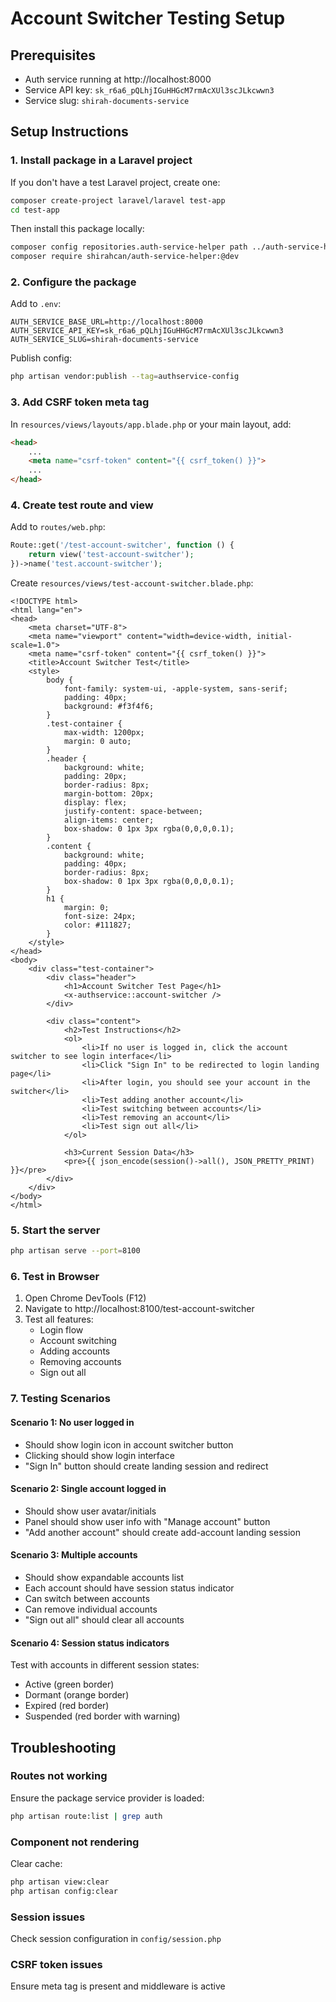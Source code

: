 # Account Switcher Testing Setup

## Prerequisites
- Auth service running at http://localhost:8000
- Service API key: `sk_r6a6_pQLhjIGuHHGcM7rmAcXUl3scJLkcwwn3`
- Service slug: `shirah-documents-service`

## Setup Instructions

### 1. Install package in a Laravel project

If you don't have a test Laravel project, create one:
```bash
composer create-project laravel/laravel test-app
cd test-app
```

Then install this package locally:
```bash
composer config repositories.auth-service-helper path ../auth-service-helper
composer require shirahcan/auth-service-helper:@dev
```

### 2. Configure the package

Add to `.env`:
```
AUTH_SERVICE_BASE_URL=http://localhost:8000
AUTH_SERVICE_API_KEY=sk_r6a6_pQLhjIGuHHGcM7rmAcXUl3scJLkcwwn3
AUTH_SERVICE_SLUG=shirah-documents-service
```

Publish config:
```bash
php artisan vendor:publish --tag=authservice-config
```

### 3. Add CSRF token meta tag

In `resources/views/layouts/app.blade.php` or your main layout, add:
```html
<head>
    ...
    <meta name="csrf-token" content="{{ csrf_token() }}">
    ...
</head>
```

### 4. Create test route and view

Add to `routes/web.php`:
```php
Route::get('/test-account-switcher', function () {
    return view('test-account-switcher');
})->name('test.account-switcher');
```

Create `resources/views/test-account-switcher.blade.php`:
```blade
<!DOCTYPE html>
<html lang="en">
<head>
    <meta charset="UTF-8">
    <meta name="viewport" content="width=device-width, initial-scale=1.0">
    <meta name="csrf-token" content="{{ csrf_token() }}">
    <title>Account Switcher Test</title>
    <style>
        body {
            font-family: system-ui, -apple-system, sans-serif;
            padding: 40px;
            background: #f3f4f6;
        }
        .test-container {
            max-width: 1200px;
            margin: 0 auto;
        }
        .header {
            background: white;
            padding: 20px;
            border-radius: 8px;
            margin-bottom: 20px;
            display: flex;
            justify-content: space-between;
            align-items: center;
            box-shadow: 0 1px 3px rgba(0,0,0,0.1);
        }
        .content {
            background: white;
            padding: 40px;
            border-radius: 8px;
            box-shadow: 0 1px 3px rgba(0,0,0,0.1);
        }
        h1 {
            margin: 0;
            font-size: 24px;
            color: #111827;
        }
    </style>
</head>
<body>
    <div class="test-container">
        <div class="header">
            <h1>Account Switcher Test Page</h1>
            <x-authservice::account-switcher />
        </div>

        <div class="content">
            <h2>Test Instructions</h2>
            <ol>
                <li>If no user is logged in, click the account switcher to see login interface</li>
                <li>Click "Sign In" to be redirected to login landing page</li>
                <li>After login, you should see your account in the switcher</li>
                <li>Test adding another account</li>
                <li>Test switching between accounts</li>
                <li>Test removing an account</li>
                <li>Test sign out all</li>
            </ol>

            <h3>Current Session Data</h3>
            <pre>{{ json_encode(session()->all(), JSON_PRETTY_PRINT) }}</pre>
        </div>
    </div>
</body>
</html>
```

### 5. Start the server

```bash
php artisan serve --port=8100
```

### 6. Test in Browser

1. Open Chrome DevTools (F12)
2. Navigate to http://localhost:8100/test-account-switcher
3. Test all features:
   - Login flow
   - Account switching
   - Adding accounts
   - Removing accounts
   - Sign out all

### 7. Testing Scenarios

#### Scenario 1: No user logged in
- Should show login icon in account switcher button
- Clicking should show login interface
- "Sign In" button should create landing session and redirect

#### Scenario 2: Single account logged in
- Should show user avatar/initials
- Panel should show user info with "Manage account" button
- "Add another account" should create add-account landing session

#### Scenario 3: Multiple accounts
- Should show expandable accounts list
- Each account should have session status indicator
- Can switch between accounts
- Can remove individual accounts
- "Sign out all" should clear all accounts

#### Scenario 4: Session status indicators
Test with accounts in different session states:
- Active (green border)
- Dormant (orange border)
- Expired (red border)
- Suspended (red border with warning)

## Troubleshooting

### Routes not working
Ensure the package service provider is loaded:
```bash
php artisan route:list | grep auth
```

### Component not rendering
Clear cache:
```bash
php artisan view:clear
php artisan config:clear
```

### Session issues
Check session configuration in `config/session.php`

### CSRF token issues
Ensure meta tag is present and middleware is active
